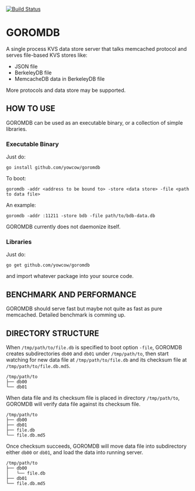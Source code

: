 [![Build Status](https://travis-ci.org/yowcow/goromdb.svg?branch=master)](https://travis-ci.org/yowcow/goromdb)

GOROMDB
=======

A single process KVS data store server that talks memcached protocol and serves file-based KVS stores like:

+ JSON file
+ BerkeleyDB file
+ MemcacheDB data in BerkeleyDB file

More protocols and data store may be supported.

HOW TO USE
----------

GOROMDB can be used as an executable binary, or a collection of simple libraries.

### Executable Binary

Just do:

```
go install github.com/yowcow/goromdb
```

To boot:

```
goromdb -addr <address to be bound to> -store <data store> -file <path to data file>
```

An example:

```
goromdb -addr :11211 -store bdb -file path/to/bdb-data.db
```

GOROMDB currently does not daemonize itself.

### Libraries

Just do:

```
go get github.com/yowcow/goromdb
```

and import whatever package into your source code.

BENCHMARK AND PERFORMANCE
-------------------------

GOROMDB should serve fast but maybe not quite as fast as pure memcached.
Detailed benchmark is comming up.

DIRECTORY STRUCTURE
-------------------

When `/tmp/path/to/file.db` is specified to boot option `-file`, GOROMDB creates subdirectories `db00` and `db01` under `/tmp/path/to`,
then start watching for new data file at `/tmp/path/to/file.db` and its checksum file at `/tmp/path/to/file.db.md5`.

```
/tmp/path/to
├── db00
└── db01
```

When data file and its checksum file is placed in directory `/tmp/path/to`, GOROMDB will verify data file against its checksum file.

```
/tmp/path/to
├── db00
├── db01
├── file.db
└── file.db.md5
```

Once checksum succeeds, GOROMDB will move data file into subdirectory either `db00` or `db01`, and load the data into running server.

```
/tmp/path/to
├── db00
│   └── file.db
├── db01
└── file.db.md5
```
